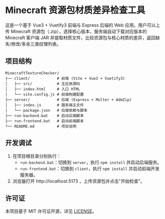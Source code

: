 # Minecraft 资源包材质差异检查工具

这是一个基于 Vue3 + Vuetify3 前端与 Express 后端的 Web 应用。用户可以上传 Minecraft 资源包（.zip），选择核心版本，服务端自动下载对应版本的 Minecraft 客户端 JAR 并提取材质文件，比较资源包与核心材质的差异，返回缺失/修改/多余三类纹理列表。

## 项目结构
```
MinecraftTextureChecker/
├── client/            # 前端 (Vite + Vue3 + Vuetify3)
│   ├── src/           # 主应用源码
│   ├── index.html     # 入口 HTML
│   └── vite.config.js # 前端构建配置
├── server/            # 后端 (Express + Multer + AdmZip)
│   ├── index.js       # 服务端主文件
│   └── package.json   # 后端依赖与脚本
├── run-backend.bat    # 启动后端脚本
├── run-frontend.bat   # 启动前端脚本
└── README.md          # 项目说明
```

## 开发调试
1. 在项目根目录分别执行：
   - `run-backend.bat`：切换到 `server`，执行 `npm install` 并启动后端服务。
   - `run-frontend.bat`：切换到 `client`，执行 `npm install` 并启动前端开发服务器。
2. 浏览器打开 http://localhost:5173 ，上传资源包并点击"开始检查"。

## 许可证

本项目基于 MIT 许可证开源，详见 [LICENSE](./LICENSE)。 